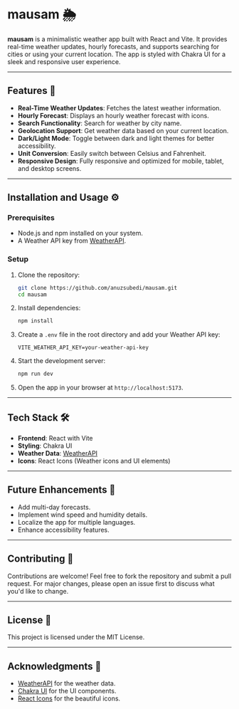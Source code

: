 # mausam 🌦️

**mausam** is a minimalistic weather app built with React and Vite. It provides real-time weather updates, hourly forecasts, and supports searching for cities or using your current location. The app is styled with Chakra UI for a sleek and responsive user experience.

---

## Features 🚀

- **Real-Time Weather Updates**: Fetches the latest weather information.
- **Hourly Forecast**: Displays an hourly weather forecast with icons.
- **Search Functionality**: Search for weather by city name.
- **Geolocation Support**: Get weather data based on your current location.
- **Dark/Light Mode**: Toggle between dark and light themes for better accessibility.
- **Unit Conversion**: Easily switch between Celsius and Fahrenheit.
- **Responsive Design**: Fully responsive and optimized for mobile, tablet, and desktop screens.

---

## Installation and Usage ⚙️

### Prerequisites

- Node.js and npm installed on your system.
- A Weather API key from [WeatherAPI](https://www.weatherapi.com/).

### Setup

1. Clone the repository:

   ```bash
   git clone https://github.com/anuzsubedi/mausam.git
   cd mausam
   ```

2. Install dependencies:

   ```bash
   npm install
   ```

3. Create a `.env` file in the root directory and add your Weather API key:

   ```
   VITE_WEATHER_API_KEY=your-weather-api-key
   ```

4. Start the development server:

   ```bash
   npm run dev
   ```

5. Open the app in your browser at `http://localhost:5173`.

---

## Tech Stack 🛠️

- **Frontend**: React with Vite
- **Styling**: Chakra UI
- **Weather Data**: [WeatherAPI](https://www.weatherapi.com/)
- **Icons**: React Icons (Weather icons and UI elements)

---

## Future Enhancements 🚀

- Add multi-day forecasts.
- Implement wind speed and humidity details.
- Localize the app for multiple languages.
- Enhance accessibility features.

---

## Contributing 🤝

Contributions are welcome! Feel free to fork the repository and submit a pull request. For major changes, please open an issue first to discuss what you'd like to change.

---

## License 📄

This project is licensed under the MIT License.

---

## Acknowledgments 🙏

- [WeatherAPI](https://www.weatherapi.com/) for the weather data.
- [Chakra UI](https://chakra-ui.com/) for the UI components.
- [React Icons](https://react-icons.github.io/react-icons/) for the beautiful icons.
